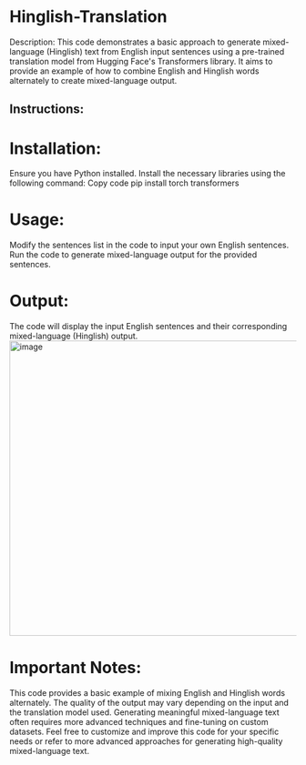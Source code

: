 # Hinglish-Translation
Description:
This code demonstrates a basic approach to generate mixed-language (Hinglish) text from English input sentences using a pre-trained translation model from Hugging Face's Transformers library. It aims to provide an example of how to combine English and Hinglish words alternately to create mixed-language output.


## Instructions:

# Installation:

Ensure you have Python installed.
Install the necessary libraries using the following command:
Copy code
pip install torch transformers


# Usage:

Modify the sentences list in the code to input your own English sentences.
Run the code to generate mixed-language output for the provided sentences.

# Output:
The code will display the input English sentences and their corresponding mixed-language (Hinglish) output.
<img width="519" alt="image" src="https://github.com/umangkr1098/Hinglish-Translation/assets/95139666/a5ff1c84-2a08-4a47-b30f-4159bf430214">

# Important Notes:

This code provides a basic example of mixing English and Hinglish words alternately. The quality of the output may vary depending on the input and the translation model used.
Generating meaningful mixed-language text often requires more advanced techniques and fine-tuning on custom datasets.
Feel free to customize and improve this code for your specific needs or refer to more advanced approaches for generating high-quality mixed-language text.



